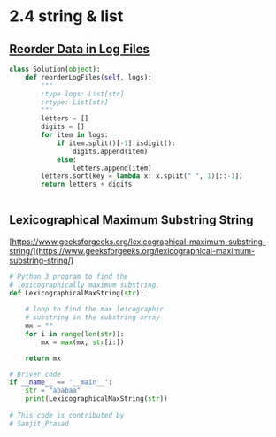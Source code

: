 # 2.4 string & list

## [Reorder Data in Log Files](https://leetcode.com/problems/reorder-data-in-log-files/)

```python
class Solution(object):
    def reorderLogFiles(self, logs):
        """
        :type logs: List[str]
        :rtype: List[str]
        """
        letters = []
        digits = []
        for item in logs:
            if item.split()[-1].isdigit():
                digits.append(item)
            else:
                letters.append(item)
        letters.sort(key = lambda x: x.split(" ", 1)[::-1])
        return letters + digits
        
```

## Lexicographical Maximum Substring String

[https://www.geeksforgeeks.org/lexicographical-maximum-substring-string/](https://www.geeksforgeeks.org/lexicographical-maximum-substring-string/)

```python
# Python 3 program to find the 
# lexicographically maximum substring. 
def LexicographicalMaxString(str): 
	
	# loop to find the max leicographic 
	# substring in the substring array 
	mx = "" 
	for i in range(len(str)): 
		mx = max(mx, str[i:]) 

	return mx 

# Driver code 
if __name__ == '__main__': 
	str = "ababaa"
	print(LexicographicalMaxString(str)) 
	
# This code is contributed by 
# Sanjit_Prasad 

```

